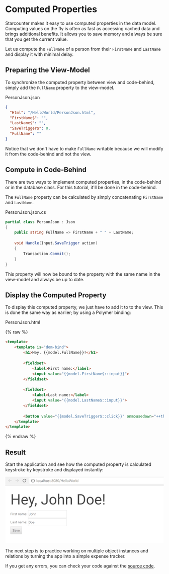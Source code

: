 # Computed Properties

Starcounter makes it easy to use computed properties in the data model. Computing values on the fly is often as fast as accessing cached data and brings additional benefits. It allows you to save memory and always be sure that you get the current value.

Let us compute the `FullName` of a person from their `FirstName` and `LastName` and display it with minimal delay.

## Preparing the View-Model

To synchronize the computed property between view and code-behind, simply add the `FullName` property to the view-model.

<div class="code-name">PersonJson.json</a></div>

```json
{
  "Html": "/HelloWorld/PersonJson.html",
  "FirstName$": "",
  "LastName$": "",
  "SaveTrigger$": 0,
  "FullName": ""
}
```

Notice that we don't have to make `FullName` writable because we will modify it from the code-behind and not the view.

## Compute in Code-Behind

There are two ways to implement computed properties, in the code-behind or in the database class. For this tutorial, it'll be done in the code-behind.

The `FullName` property can be calculated by simply concatenating `FirstName` and `LastName`.

<div class="code-name">PersonJson.json.cs</div>

```cs
partial class PersonJson : Json
{
    public string FullName => FirstName + " " + LastName;

    void Handle(Input.SaveTrigger action)
    {
        Transaction.Commit();
    }
}
```

This property will now be bound to the property with the same name in the view-model and always be up to date.

## Display the Computed Property

To display this computed property, we just have to add it to to the view. This is done the same way as earlier; by using a Polymer binding:

<div class="code-name">PersonJson.html</div>

{% raw %}
```html
<template>
    <template is="dom-bind">
        <h1>Hey, {{model.FullName}}!</h1>

        <fieldset>
            <label>First name:</label>
            <input value="{{model.FirstName$::input}}">
        </fieldset>

        <fieldset>
            <label>Last name:</label>
            <input value="{{model.LastName$::input}}">
        </fieldset>

        <button value="{{model.SaveTrigger$::click}}" onmousedown="++this.value">Save</button>
    </template>
</template>
```
{% endraw %}

## Result

Start the application and see how the computed property is calculated keystroke by keystroke and displayed instantly:

![part 4 gif](/assets/part4resized.gif)

The next step is to practice working on multiple object instances and relations by turning the app into a simple expense tracker.

If you get any errors, you can check your code against the [source code](https://github.com/StarcounterApps/HelloWorld/commit/502f3dbe9b1e76095aa2ec85ae49b5209c72da3f).
